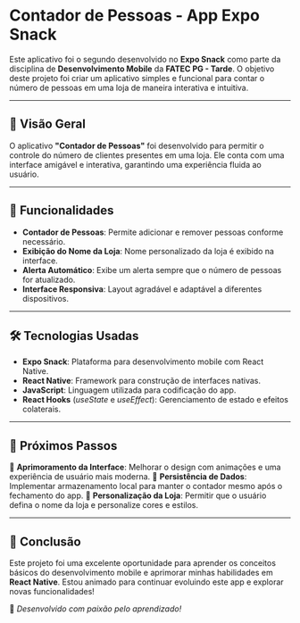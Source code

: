 # Contador de Pessoas - App Expo Snack

Este aplicativo foi o segundo desenvolvido no **Expo Snack** como parte da disciplina de **Desenvolvimento Mobile** da **FATEC PG - Tarde**. O objetivo deste projeto foi criar um aplicativo simples e funcional para contar o número de pessoas em uma loja de maneira interativa e intuitiva.

---

## 🚀 Visão Geral

O aplicativo **"Contador de Pessoas"** foi desenvolvido para permitir o controle do número de clientes presentes em uma loja. Ele conta com uma interface amigável e interativa, garantindo uma experiência fluida ao usuário.

---

## 🎯 Funcionalidades

- **Contador de Pessoas**: Permite adicionar e remover pessoas conforme necessário.
- **Exibição do Nome da Loja**: Nome personalizado da loja é exibido na interface.
- **Alerta Automático**: Exibe um alerta sempre que o número de pessoas for atualizado.
- **Interface Responsiva**: Layout agradável e adaptável a diferentes dispositivos.

---

## 🛠 Tecnologias Usadas

- **Expo Snack**: Plataforma para desenvolvimento mobile com React Native.
- **React Native**: Framework para construção de interfaces nativas.
- **JavaScript**: Linguagem utilizada para codificação do app.
- **React Hooks** (_useState_ e _useEffect_): Gerenciamento de estado e efeitos colaterais.

---

## 🔮 Próximos Passos

🔹 **Aprimoramento da Interface**: Melhorar o design com animações e uma experiência de usuário mais moderna.
🔹 **Persistência de Dados**: Implementar armazenamento local para manter o contador mesmo após o fechamento do app.
🔹 **Personalização da Loja**: Permitir que o usuário defina o nome da loja e personalize cores e estilos.

---

## 🎉 Conclusão

Este projeto foi uma excelente oportunidade para aprender os conceitos básicos do desenvolvimento mobile e aprimorar minhas habilidades em **React Native**. Estou animado para continuar evoluindo este app e explorar novas funcionalidades!

🚀 _Desenvolvido com paixão pelo aprendizado!_

